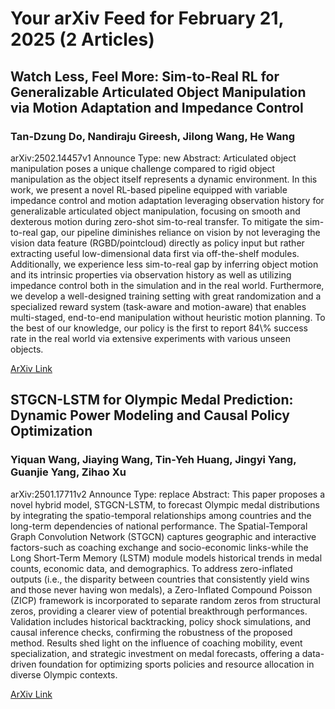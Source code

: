 <h1>Your arXiv Feed for February 21, 2025 (2 Articles)</h1>
<h2>Watch Less, Feel More: Sim-to-Real RL for Generalizable Articulated Object Manipulation via Motion Adaptation and Impedance Control</h2>
<h3>Tan-Dzung Do, Nandiraju Gireesh, Jilong Wang, He Wang</h3>
<p>arXiv:2502.14457v1 Announce Type: new 
Abstract: Articulated object manipulation poses a unique challenge compared to rigid object manipulation as the object itself represents a dynamic environment. In this work, we present a novel RL-based pipeline equipped with variable impedance control and motion adaptation leveraging observation history for generalizable articulated object manipulation, focusing on smooth and dexterous motion during zero-shot sim-to-real transfer. To mitigate the sim-to-real gap, our pipeline diminishes reliance on vision by not leveraging the vision data feature (RGBD/pointcloud) directly as policy input but rather extracting useful low-dimensional data first via off-the-shelf modules. Additionally, we experience less sim-to-real gap by inferring object motion and its intrinsic properties via observation history as well as utilizing impedance control both in the simulation and in the real world. Furthermore, we develop a well-designed training setting with great randomization and a specialized reward system (task-aware and motion-aware) that enables multi-staged, end-to-end manipulation without heuristic motion planning. To the best of our knowledge, our policy is the first to report 84\% success rate in the real world via extensive experiments with various unseen objects.</p>
<a href='https://arxiv.org/abs/2502.14457'>ArXiv Link</a>

<h2>STGCN-LSTM for Olympic Medal Prediction: Dynamic Power Modeling and Causal Policy Optimization</h2>
<h3>Yiquan Wang, Jiaying Wang, Tin-Yeh Huang, Jingyi Yang, Guanjie Yang, Zihao Xu</h3>
<p>arXiv:2501.17711v2 Announce Type: replace 
Abstract: This paper proposes a novel hybrid model, STGCN-LSTM, to forecast Olympic medal distributions by integrating the spatio-temporal relationships among countries and the long-term dependencies of national performance. The Spatial-Temporal Graph Convolution Network (STGCN) captures geographic and interactive factors-such as coaching exchange and socio-economic links-while the Long Short-Term Memory (LSTM) module models historical trends in medal counts, economic data, and demographics. To address zero-inflated outputs (i.e., the disparity between countries that consistently yield wins and those never having won medals), a Zero-Inflated Compound Poisson (ZICP) framework is incorporated to separate random zeros from structural zeros, providing a clearer view of potential breakthrough performances. Validation includes historical backtracking, policy shock simulations, and causal inference checks, confirming the robustness of the proposed method. Results shed light on the influence of coaching mobility, event specialization, and strategic investment on medal forecasts, offering a data-driven foundation for optimizing sports policies and resource allocation in diverse Olympic contexts.</p>
<a href='https://arxiv.org/abs/2501.17711'>ArXiv Link</a>

